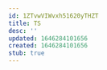 ```yaml
---
id: 1ZTvwVIWvxh51620yTHZT
title: TS
desc: ''
updated: 1646284101656
created: 1646284101656
stub: true
---
```


